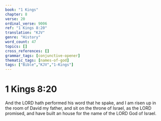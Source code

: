 ```yaml
---
book: "1 Kings"
chapter: 8
verse: 20
ordinal_verse: 9006
ref: "1 Kings 8:20"
translation: "KJV"
genre: "History"
word_count: 47
topics: []
cross_references: []
grammar_tags: [conjunctive-opener]
thematic_tags: [names-of-god]
tags: ["Bible","KJV","1-Kings"]
---
```


# 1 Kings 8:20

And the LORD hath performed his word that he spake, and I am risen up in the room of David my father, and sit on the throne of Israel, as the LORD promised, and have built an house for the name of the LORD God of Israel.
